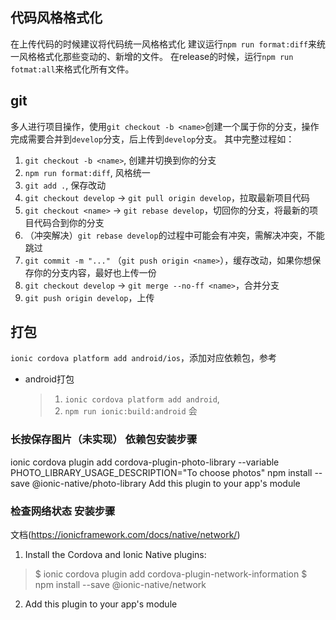 ## 代码风格格式化

在上传代码的时候建议将代码统一风格格式化
建议运行`npm run format:diff`来统一风格格式化那些变动的、新增的文件。
在release的时候，运行`npm run fotmat:all`来格式化所有文件。

## git 

多人进行项目操作，使用`git checkout -b <name>`创建一个属于你的分支，操作完成需要合并到`develop`分支，后上传到`develop`分支。
其中完整过程如：
1. `git checkout -b <name>`, 创建并切换到你的分支
2. `npm run format:diff`,  风格统一
3. `git add .`, 保存改动
4. `git checkout develop` -> `git pull origin develop`，拉取最新项目代码
5. `git checkout <name>`  -> `git rebase develop`，切回你的分支，将最新的项目代码合到你的分支
6. （冲突解决）`git rebase develop`的过程中可能会有冲突，需解决冲突，不能跳过
7. `git commit -m "..."` （`git push origin <name>`），缓存改动，如果你想保存你的分支内容，最好也上传一份
8. `git checkout develop` -> `git merge --no-ff <name>`，合并分支
9. `git push origin develop`，上传

## 打包

`ionic cordova platform add android/ios`，添加对应依赖包，参考[](https://ionicframework.com/docs/cli/cordova/platform/)


* android打包
    > 1. `ionic cordova platform add android`,
    > 1. `npm run ionic:build:android` 会

### 长按保存图片（未实现） 依赖包安装步骤
ionic cordova plugin add cordova-plugin-photo-library --variable PHOTO_LIBRARY_USAGE_DESCRIPTION="To choose photos"
npm install --save @ionic-native/photo-library
Add this plugin to your app's module

### 检查网络状态 安装步骤
文档(https://ionicframework.com/docs/native/network/)
1. Install the Cordova and Ionic Native plugins:
> $ ionic cordova plugin add cordova-plugin-network-information
> $ npm install --save @ionic-native/network
2. Add this plugin to your app's module